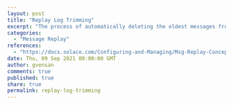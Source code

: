 ```yaml
---
layout: post
title: "Replay Log Trimming"
excerpt: "The process of automatically deleting the oldest messages from the replay log to make room for new live data"
categories:
  - "Message Replay"
references:
  - "https://docs.solace.com/Configuring-and-Managing/Msg-Replay-Concepts-Config.htm?Highlight=Live%20Message"
date: Thu, 09 Sep 2021 00:00:00 GMT
author: gvensan
comments: true
published: true
share: true
permalink: replay-log-trimming
---
```

